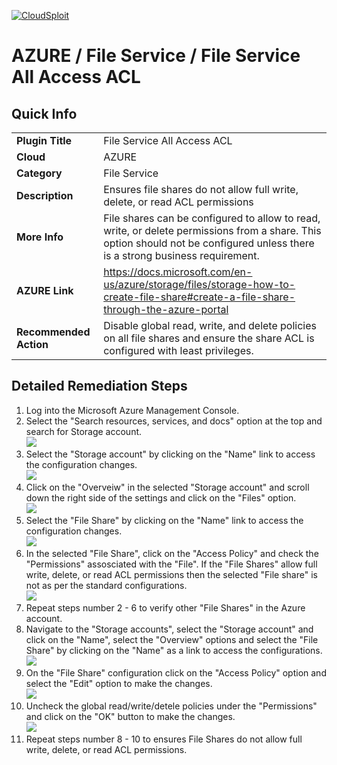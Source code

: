 [![CloudSploit](https://cloudsploit.com/img/logo-new-big-text-100.png "CloudSploit")](https://cloudsploit.com)

# AZURE / File Service / File Service All Access ACL

## Quick Info

| | |
|-|-|
| **Plugin Title** | File Service All Access ACL |
| **Cloud** | AZURE |
| **Category** | File Service |
| **Description** | Ensures file shares do not allow full write, delete, or read ACL permissions |
| **More Info** | File shares can be configured to allow to read, write, or delete permissions from a share. This option should not be configured unless there is a strong business requirement. |
| **AZURE Link** | https://docs.microsoft.com/en-us/azure/storage/files/storage-how-to-create-file-share#create-a-file-share-through-the-azure-portal |
| **Recommended Action** | Disable global read, write, and delete policies on all file shares and ensure the share ACL is configured with least privileges. |

## Detailed Remediation Steps

1. Log into the Microsoft Azure Management Console.
2. Select the "Search resources, services, and docs" option at the top and search for Storage account. </br> <img src="/resources/azure/fileservice/file-service-all-access-acl/step2.png"/>
3. Select the "Storage account" by clicking on the "Name" link to access the configuration changes. </br> <img src="/resources/azure/fileservice/file-service-all-access-acl/step3.png"/>
4. Click on the "Overveiw" in the selected "Storage account" and scroll down the right side of the settings and click on the "Files" option.</br> <img src="/resources/azure/fileservice/file-service-all-access-acl/step4.png"/>
5. Select the "File Share" by clicking on the "Name" link to access the configuration changes. </br> <img src="/resources/azure/fileservice/file-service-all-access-acl/step5.png"/>
6. In the selected "File Share", click on the "Access Policy" and check the "Permissions" assosciated with the "File". If the "File Shares" allow full write, delete, or read ACL permissions then the selected "File share" is not as per the standard configurations.</br> <img src="/resources/azure/fileservice/file-service-all-access-acl/step6.png"/>
7. Repeat steps number 2 - 6 to verify other "File Shares" in the Azure account. </br>
8. Navigate to the "Storage accounts", select the "Storage account" and click on the "Name", select the "Overview" options and select the "File Share" by clicking on the "Name" as a link to access the configurations.</br> <img src="/resources/azure/fileservice/file-service-all-access-acl/step8.png"/>
9. On the "File Share" configuration click on the "Access Policy" option and select the "Edit" option to make the changes.</br> <img src="/resources/azure/fileservice/file-service-all-access-acl/step9.png"/>
10. Uncheck the global read/write/detele policies under the "Permissions" and click on the "OK" button to make the changes.</br> <img src="/resources/azure/fileservice/file-service-all-access-acl/step10.png"/>
11. Repeat steps number 8 - 10 to ensures File Shares do not allow full write, delete, or read ACL permissions.</br>
